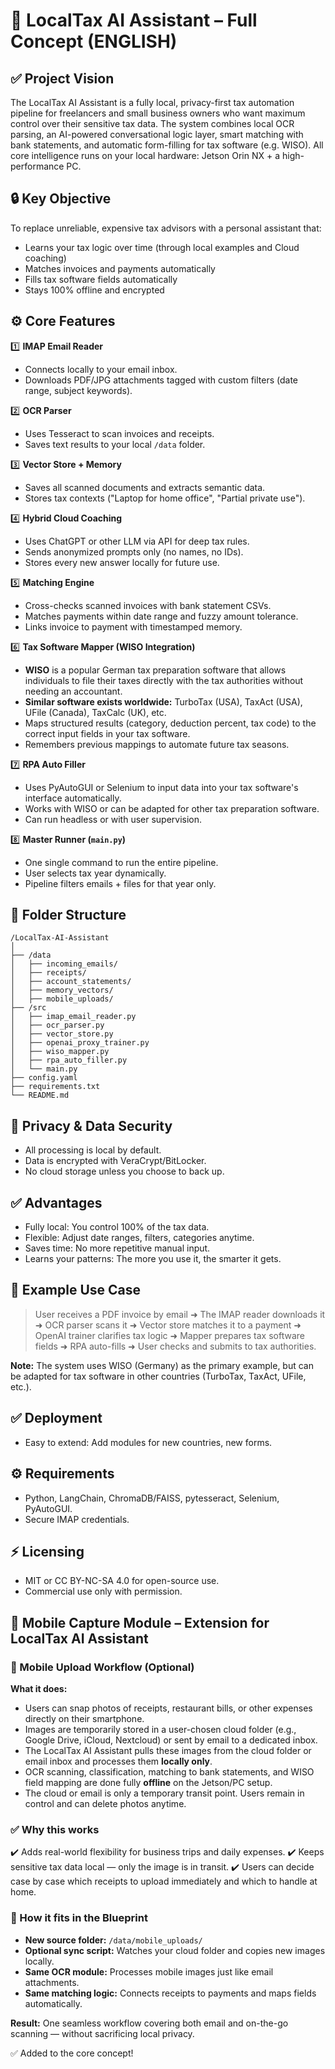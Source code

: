 # 📘 LocalTax AI Assistant – Full Concept (ENGLISH)

## ✅ Project Vision

The LocalTax AI Assistant is a fully local, privacy-first tax automation pipeline for freelancers and small business owners who want maximum control over their sensitive tax data. The system combines local OCR parsing, an AI-powered conversational logic layer, smart matching with bank statements, and automatic form-filling for tax software (e.g. WISO). All core intelligence runs on your local hardware: Jetson Orin NX + a high-performance PC.

## 🔒 Key Objective

To replace unreliable, expensive tax advisors with a personal assistant that:

* Learns your tax logic over time (through local examples and Cloud coaching)
* Matches invoices and payments automatically
* Fills tax software fields automatically
* Stays 100% offline and encrypted

## ⚙️ Core Features

1️⃣ **IMAP Email Reader**

* Connects locally to your email inbox.
* Downloads PDF/JPG attachments tagged with custom filters (date range, subject keywords).

2️⃣ **OCR Parser**

* Uses Tesseract to scan invoices and receipts.
* Saves text results to your local `/data` folder.

3️⃣ **Vector Store + Memory**

* Saves all scanned documents and extracts semantic data.
* Stores tax contexts ("Laptop for home office", "Partial private use").

4️⃣ **Hybrid Cloud Coaching**

* Uses ChatGPT or other LLM via API for deep tax rules.
* Sends anonymized prompts only (no names, no IDs).
* Stores every new answer locally for future use.

5️⃣ **Matching Engine**

* Cross-checks scanned invoices with bank statement CSVs.
* Matches payments within date range and fuzzy amount tolerance.
* Links invoice to payment with timestamped memory.

6️⃣ **Tax Software Mapper (WISO Integration)**

* **WISO** is a popular German tax preparation software that allows individuals to file their taxes directly with the tax authorities without needing an accountant.
* **Similar software exists worldwide:** TurboTax (USA), TaxAct (USA), UFile (Canada), TaxCalc (UK), etc.
* Maps structured results (category, deduction percent, tax code) to the correct input fields in your tax software.
* Remembers previous mappings to automate future tax seasons.

7️⃣ **RPA Auto Filler**

* Uses PyAutoGUI or Selenium to input data into your tax software's interface automatically.
* Works with WISO or can be adapted for other tax preparation software.
* Can run headless or with user supervision.

8️⃣ **Master Runner (`main.py`)**

* One single command to run the entire pipeline.
* User selects tax year dynamically.
* Pipeline filters emails + files for that year only.

## 📂 Folder Structure

```
/LocalTax-AI-Assistant
│
├── /data
│   ├── incoming_emails/
│   ├── receipts/
│   ├── account_statements/
│   ├── memory_vectors/
│   ├── mobile_uploads/
├── /src
│   ├── imap_email_reader.py
│   ├── ocr_parser.py
│   ├── vector_store.py
│   ├── openai_proxy_trainer.py
│   ├── wiso_mapper.py
│   ├── rpa_auto_filler.py
│   └── main.py
├── config.yaml
├── requirements.txt
└── README.md
```

## 🔑 Privacy & Data Security

* All processing is local by default.
* Data is encrypted with VeraCrypt/BitLocker.
* No cloud storage unless you choose to back up.

## ✅ Advantages

* Fully local: You control 100% of the tax data.
* Flexible: Adjust date ranges, filters, categories anytime.
* Saves time: No more repetitive manual input.
* Learns your patterns: The more you use it, the smarter it gets.

## 🧩 Example Use Case

> User receives a PDF invoice by email ➜ The IMAP reader downloads it ➜ OCR parser scans it ➜ Vector store matches it to a payment ➜ OpenAI trainer clarifies tax logic ➜ Mapper prepares tax software fields ➜ RPA auto-fills ➜ User checks and submits to tax authorities.

**Note:** The system uses WISO (Germany) as the primary example, but can be adapted for tax software in other countries (TurboTax, TaxAct, UFile, etc.).

## ✅ Deployment

* Easy to extend: Add modules for new countries, new forms.

## ⚙️ Requirements

* Python, LangChain, ChromaDB/FAISS, pytesseract, Selenium, PyAutoGUI.
* Secure IMAP credentials.

## ⚡ Licensing

* MIT or CC BY-NC-SA 4.0 for open-source use.
* Commercial use only with permission.

## 📱 Mobile Capture Module – Extension for LocalTax AI Assistant

### 📲 Mobile Upload Workflow (Optional)

**What it does:**

* Users can snap photos of receipts, restaurant bills, or other expenses directly on their smartphone.
* Images are temporarily stored in a user-chosen cloud folder (e.g., Google Drive, iCloud, Nextcloud) or sent by email to a dedicated inbox.
* The LocalTax AI Assistant pulls these images from the cloud folder or email inbox and processes them **locally only**.
* OCR scanning, classification, matching to bank statements, and WISO field mapping are done fully **offline** on the Jetson/PC setup.
* The cloud or email is only a temporary transit point. Users remain in control and can delete photos anytime.

### ✅ Why this works

✔️ Adds real-world flexibility for business trips and daily expenses.
✔️ Keeps sensitive tax data local — only the image is in transit.
✔️ Users can decide case by case which receipts to upload immediately and which to handle at home.

### 📁 How it fits in the Blueprint

* **New source folder:** `/data/mobile_uploads/`
* **Optional sync script:** Watches your cloud folder and copies new images locally.
* **Same OCR module:** Processes mobile images just like email attachments.
* **Same matching logic:** Connects receipts to payments and maps fields automatically.

**Result:** One seamless workflow covering both email and on-the-go scanning — without sacrificing local privacy.

✅ Added to the core concept!
